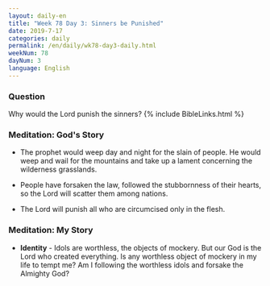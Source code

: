 ```yaml
---
layout: daily-en
title: "Week 78 Day 3: Sinners be Punished"
date: 2019-7-17 
categories: daily
permalink: /en/daily/wk78-day3-daily.html
weekNum: 78
dayNum: 3
language: English
---
```


### Question     
Why would the Lord punish the sinners?
{% include BibleLinks.html %} 

### Meditation: God's Story   
+ The prophet would weep day and night for the slain of people. He would weep and wail for the mountains and take up a lament concerning the wilderness grasslands. 

+ People have forsaken the law, followed the stubbornness of their hearts, so the Lord will scatter them among nations. 

+ The Lord will punish all who are circumcised only in the flesh. 

### Meditation: My Story   
+ **Identity** - Idols are worthless, the objects of mockery. But our God is the Lord who created everything. Is any worthless object of mockery in my life to tempt me? Am I following the worthless idols and forsake the Almighty God? 
